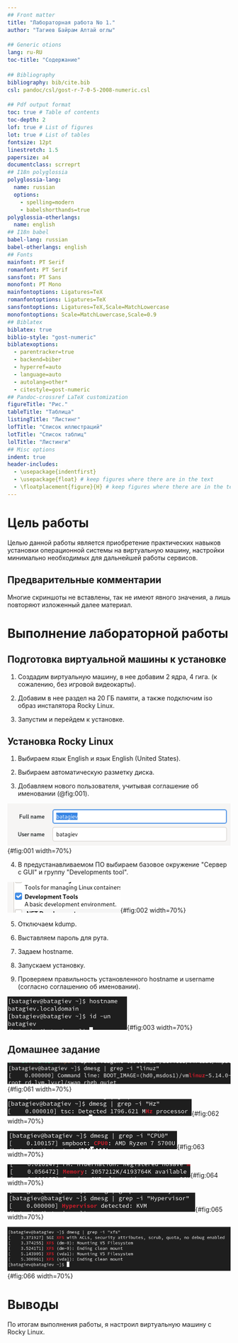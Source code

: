 ```yaml
---
## Front matter
title: "Лабораторная работа No 1."
author: "Тагиев Байрам Алтай оглы"

## Generic otions
lang: ru-RU
toc-title: "Содержание"

## Bibliography
bibliography: bib/cite.bib
csl: pandoc/csl/gost-r-7-0-5-2008-numeric.csl

## Pdf output format
toc: true # Table of contents
toc-depth: 2
lof: true # List of figures
lot: true # List of tables
fontsize: 12pt
linestretch: 1.5
papersize: a4
documentclass: scrreprt
## I18n polyglossia
polyglossia-lang:
  name: russian
  options:
	- spelling=modern
	- babelshorthands=true
polyglossia-otherlangs:
  name: english
## I18n babel
babel-lang: russian
babel-otherlangs: english
## Fonts
mainfont: PT Serif
romanfont: PT Serif
sansfont: PT Sans
monofont: PT Mono
mainfontoptions: Ligatures=TeX
romanfontoptions: Ligatures=TeX
sansfontoptions: Ligatures=TeX,Scale=MatchLowercase
monofontoptions: Scale=MatchLowercase,Scale=0.9
## Biblatex
biblatex: true
biblio-style: "gost-numeric"
biblatexoptions:
  - parentracker=true
  - backend=biber
  - hyperref=auto
  - language=auto
  - autolang=other*
  - citestyle=gost-numeric
## Pandoc-crossref LaTeX customization
figureTitle: "Рис."
tableTitle: "Таблица"
listingTitle: "Листинг"
lofTitle: "Список иллюстраций"
lotTitle: "Список таблиц"
lolTitle: "Листинги"
## Misc options
indent: true
header-includes:
  - \usepackage{indentfirst}
  - \usepackage{float} # keep figures where there are in the text
  - \floatplacement{figure}{H} # keep figures where there are in the text
---
```


# Цель работы

Целью данной работы является приобретение практических навыков установки операционной системы на виртуальную машину, настройки минимально необходимых для дальнейшей работы сервисов.

## Предварительные комментарии

Многие скриншоты не вставлены, так не имеют явного значения, а лишь повторяют изложенный далее материал.

# Выполнение лабораторной работы

## Подготовка виртуальной машины к установке

1. Создадим виртуальную машину, в нее добавим 2 ядра, 4 гига. (к сожалению, без
   игровой видеокарты).

2. Добавим в нее раздел на 20 ГБ памяти, а также подключим iso образ инсталятора Rocky Linux.

3. Запустим и перейдем к установке.

## Установка Rocky Linux

1. Выбираем язык English и язык English (United States).

2. Выбираем автоматическую разметку диска.

3. Добавляем нового пользователя, учитывая соглашение об именовании (@fig:001).

![Создание пользователя](./image/1.png){#fig:001 width=70%}

4. В предустанавливаемом ПО выбираем базовое окружение "Сервер с GUI" и группу "Developments tool".

![ПО](./image/3.png){#fig:002 width=70%}

5. Отключаем kdump.

6. Выставляем пароль для рута.

7. Задаем hostname.

8. Запускаем установку.

9. Проверяем правильность установленного hostname и username (согласно соглашению об именовании).

![Проверка](./image/4.png){#fig:003 width=70%}

## Домашнее задание

![Версия ядра](./image/6.1.png){#fig:061 width=70%}

![Частота процессора](./image/6.2.png){#fig:062 width=70%}

![Модель процессора](./image/6.3.png){#fig:063 width=70%}

![Объем памяти](./image/6.4.png){#fig:064 width=70%}

![Гипервизор](./image/6.5.png){#fig:065 width=70%}

![Тип FS и последовательность монитрования](./image/6.6.7.png){#fig:066 width=70%}

# Выводы

По итогам выполнения работы, я настроил виртуальную машину с Rocky Linux.
